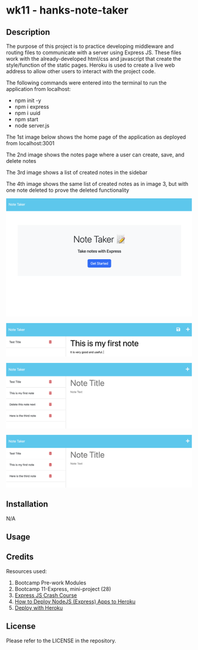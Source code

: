 # wk11 - hanks-note-taker

## Description

The purpose of this project is to practice developing middleware and routing files to communicate with a server using Express JS. These files work with the already-developed html/css and javascript that create the style/function of the static pages. Heroku is used to create a live web address to allow other users to interact with the project code.

The following commands were entered into the terminal to run the application from localhost:
- npm init -y
- npm i express
- npm i uuid
- npm start
- node server.js


The 1st image below shows the home page of the application as deployed from localhost:3001

The 2nd image shows the notes page where a user can create, save, and delete notes

The 3rd image shows a list of created notes in the sidebar

The 4th image shows the same list of created notes as in image 3, but with one note deleted to prove the deleted functionality

![Shows home page from localhost ](./assets/homepage.png)

![Shows page where user can enter notes](./assets/createNote.png)

![Shows list of created notes](./assets/ListOfNotes.png)

![Shows list of created notes with one of the previous notes deleted](./assets/DeletedNote.png)



## Installation

N/A

## Usage




## Credits

Resources used:
1) Bootcamp Pre-work Modules
2) Bootcamp 11-Express, mini-project (28)
3) [Express JS Crash Course](https://www.youtube.com/watch?v=L72fhGm1tfE)
4) [How to Deploy NodeJS (Express) Apps to Heroku](https://www.youtube.com/watch?v=27GoRa4d15c)
5) [Deploy with Heroku](https://www.freecodecamp.org/news/how-to-deploy-your-site-using-express-and-heroku/)



## License

Please refer to the LICENSE in the repository.
